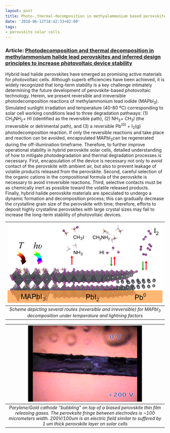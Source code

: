 ```yaml
---
layout: post
title: Photo-,thermal-decomposition in methyalammonium based perovskite
date: '2018-06-12T18:42:33+02:00'
tags:
- perovskite solar cells
---
```



### Article: [Photodecomposition and thermal decomposition in methylammonium halide lead perovskites and inferred design principles to increase photovoltaic device stability](http://pubs.rsc.org/en/content/articlelanding/2018/ta/c8ta03501f#!divAbstract)

Hybrid lead halide perovskites have emerged as promising active materials for photovoltaic cells. Although superb efficiencies have been achieved, it is widely recognized that long-term stability is a key challenge intimately determining the future development of perovskite-based photovoltaic technology. Herein, we present reversible and irreversible photodecomposition reactions of methylammonium lead iodide (MAPbI<sub>3</sub>). Simulated sunlight irradiation and temperature (40-80 ºC) corresponding to solar cell working conditions lead to three degradation pathways: (1) CH<sub>3</sub>NH<sub>2</sub>+ HI (identified as the reversible path), (2) NH<sub>3</sub>+ CH<sub>3</sub>I (the irreversible or detrimental path), and (3) a reversible Pb<sup>(0)</sup> + I<sub>2</sub>(g) photodecomposition reaction. If only the reversible reactions and take place and reaction can be avoided, encapsulated MAPbI<sub>3</sub>can be regenerated during the off-illumination timeframe. Therefore, to further improve operational stability in hybrid perovskite solar cells, detailed understanding of how to mitigate photodegradation and thermal degradation processes is necessary. First, encapsulation of the device is necessary not only to avoid contact of the perovskite with ambient air, but also to prevent leakage of volatile products released from the perovskite. Second, careful selection of the organic cations in the compositional formula of the perovskite is necessary to avoid irreversible reactions. Third, selective contacts must be as chemically inert as possible toward the volatile released products. Finally, hybrid halide perovskite materials are speculated to undergo a dynamic formation and decomposition process; this can gradually decrease the crystalline grain size of the perovskite with time; therefore, efforts to deposit highly crystalline perovskites with large crystal sizes may fail to increase the long-term stability of photovoltaic devices.


|  ![](/imgs/pa7yexm8d11rsb0g7o1_1280.png) |
|:--:|
|*Scheme depicting several routes (reversible and irreversible) for MAPbI<sub>3</sub> decomposition under temperature and lightning factors*|

|  ![](/imgs/pa7yexm8d11rsb0g7o2_400.gif)  |
|:--:|
|*Parylene/Gold cathode "bubbling" on top of a biased perovskite thin film releasing gases. The perovksite fringe between electrodes is ~100 micrometers width. 200V/100um is an electric field similar to suffered by 1 um thick perovskite layer on solar cells*|
 
 
  
